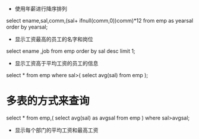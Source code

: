 - 使用年薪进行降序排列

select ename,sal,comm,(sal+
ifnull(comm,0))comm)*12 
from emp
as yearsal order by yearsal;


- 显示工资最高的员工的名字和岗位

select ename ,job from emp
order by sal desc limit 1;

- 显示工资高于平均工资的员工的信息

select * from emp 
where sal>(
    select avg(sal) 
    from  emp
);

# 多表的方式来查询

select * from emp,(
    select avg(sal) as avgsal
     from emp
)
where sal>avgsal;
- 显示每个部门的平均工资和最高工资

